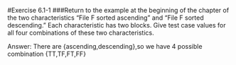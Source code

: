 #Exercise 6.1-1
###Return to the example at the beginning of the chapter of the two characteristics “File F sorted ascending” and “File F sorted descending.” Each characteristic has two blocks. Give test case values for all four combinations of these two characteristics.

Answer:
There are {ascending,descending},so we have 4 possible combination
{TT,TF,FT,FF}